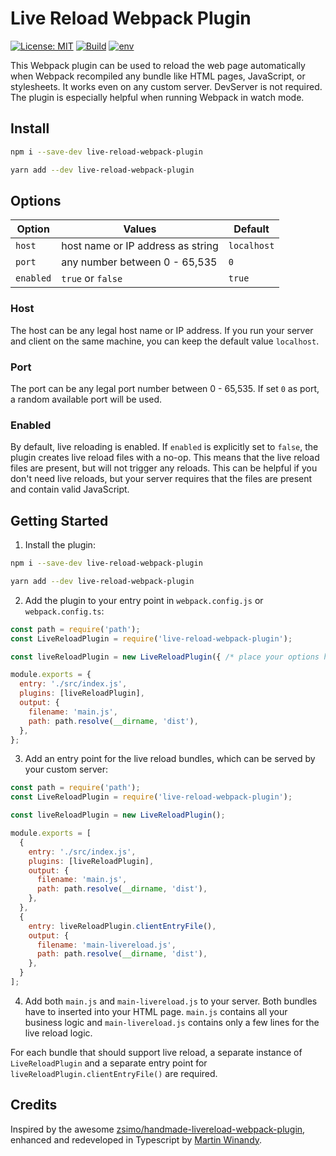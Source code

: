 # Live Reload Webpack Plugin

[![License: MIT](https://img.shields.io/badge/License-MIT-green.svg)](https://opensource.org/licenses/MIT)
[![Build](https://github.com/pmwmedia/live-reload-webpack-plugin/actions/workflows/build.yaml/badge.svg)](https://github.com/pmwmedia/live-reload-webpack-plugin/actions/workflows/build.yaml)
[![env](https://img.shields.io/badge/env-development-blue)](https://img.shields.io/badge/env-development-blue)

This Webpack plugin can be used to reload the web page automatically when Webpack recompiled any bundle like HTML pages, JavaScript, or stylesheets. It works even on any custom server. DevServer is not required. The plugin is especially helpful when running Webpack in watch mode.

## Install

```bash
npm i --save-dev live-reload-webpack-plugin
```

```bash
yarn add --dev live-reload-webpack-plugin
```

## Options

| Option    | Values                            | Default     |
|-----------|-----------------------------------|-------------|
| `host`    | host name or IP address as string | `localhost` |
| `port`    | any number between 0 - 65,535     | `0`         |
| `enabled` | `true` or `false`                 | `true`      |

### Host

The host can be any legal host name or IP address. If you run your server and client on the same machine, you can keep the default value `localhost`.

### Port

The port can be any legal port number between 0 - 65,535. If set `0` as port, a random available port will be used.

### Enabled

By default, live reloading is enabled. If `enabled` is explicitly set to `false`, the plugin creates live reload files with a no-op. This means that the live reload files are present, but will not trigger any reloads. This can be helpful if you don't need live reloads, but your server requires that the files are present and contain valid JavaScript.

## Getting Started

1. Install the plugin:

```bash
npm i --save-dev live-reload-webpack-plugin
```

```bash
yarn add --dev live-reload-webpack-plugin
```

2. Add the plugin to your entry point in `webpack.config.js` or `webpack.config.ts`:

```javascript
const path = require('path');
const LiveReloadPlugin = require('live-reload-webpack-plugin');

const liveReloadPlugin = new LiveReloadPlugin({ /* place your options here */ });

module.exports = {
  entry: './src/index.js',
  plugins: [liveReloadPlugin],
  output: {
    filename: 'main.js',
    path: path.resolve(__dirname, 'dist'),
  },
};
```

3. Add an entry point for the live reload bundles, which can be served by your custom server:

```javascript
const path = require('path');
const LiveReloadPlugin = require('live-reload-webpack-plugin');

const liveReloadPlugin = new LiveReloadPlugin();

module.exports = [
  {
    entry: './src/index.js',
    plugins: [liveReloadPlugin],
    output: {
      filename: 'main.js',
      path: path.resolve(__dirname, 'dist'),
    },
  },
  {
    entry: liveReloadPlugin.clientEntryFile(),
    output: {
      filename: 'main-livereload.js',
      path: path.resolve(__dirname, 'dist'),
    },
  }
];
```

4. Add both `main.js` and `main-livereload.js` to your server. Both bundles have to inserted into your HTML page. `main.js` contains all your business logic and `main-livereload.js` contains only a few lines for the live reload logic.

For each bundle that should support live reload, a separate instance of `LiveReloadPlugin` and a separate entry point for `liveReloadPlugin.clientEntryFile()` are required.

## Credits

Inspired by the awesome [zsimo/handmade-livereload-webpack-plugin](https://github.com/zsimo/handmade-livereload-webpack-plugin), enhanced and redeveloped in Typescript by [Martin Winandy](https://github.com/pmwmedia).
